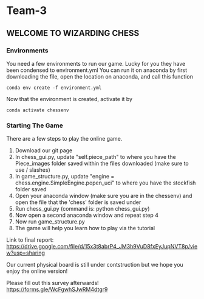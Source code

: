# Team-3

## WELCOME TO WIZARDING CHESS 
 
### Environments

You need a few environments to run our game. Lucky for you they have been condensed to environment.yml
You can run it on anaconda by first downloading the file, open the location on anaconda, and call this function 

`conda env create -f environment.yml`

Now that the environment is created, activate it by 

`conda activate chessenv`

### Starting The Game
There are a few steps to play the online game. 
1) Download our git page
2) In chess_gui.py, update "self.piece_path" to where you have the Piece_images folder saved within the files downloaded (make sure to use / slashes)
3) In game_structure.py, update "engine = chess.engine.SimpleEngine.popen_uci" to where you have the stockfish folder saved
4) Open your anaconda window (make sure you are in the chessenv) and open the file that the 'chess' folder is saved under
5) Run chess_gui.py (command is: python chess_gui.py)
6) Now open a second anaconda window and repeat step 4
7) Now run game_structure.py  
8) The game will help you learn how to play via the tutorial 


Link to final report: https://drive.google.com/file/d/15x3t8abrP4_JM3h9VuD8fxEyJupNVT8p/view?usp=sharing


Our current physical board is still under contstruction but we hope you enjoy the online version! 

Please fill out this survey afterwards! 
https://forms.gle/WcFgwhSJwRM4dtgr9
 
